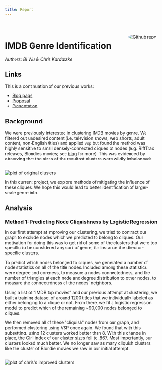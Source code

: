 ```yaml
---
title: Report
---
```


<style>
.plots{
  max-width: 80%;
  text-align: center;
  margin-top: 15px !important;
}
pre{
    white-space: pre-wrap;      /* Since CSS 2.1 */
    white-space: -moz-pre-wrap; /* Mozilla, since 1999 */
    white-space: -pre-wrap;     /* Opera 4-6 */
    white-space: -o-pre-wrap;   /* Opera 7 */
    word-wrap: break-word;      /* Internet Explorer 5.5+ */
    margin: 40px 0 !important;
}
</style>

<img src="../assets/img/icon.png" style="max-width:20%;min-width:40px;float:right;border-radius:50%;margin:5px;" alt="Github repo" />

# IMDB Genre Identification

_Authors: Bi Wu & Chris Kardatzke_

## Links

This is a continuation of our previous works:

 - [Blog page](..)
 - [Proposal](../proposal)
 - [Presentation](../presentation.pdf)

## Background

We were previously interested in clustering IMDB movies by genre. We filtered out undesired content (i.e. television shows, web shorts, adult content, non-English titles) and applied `vsp` but found the method was highly sensitive to small densely-connected cliques of nodes (e.g. RiffTrax releases, Blondies movies; see [blog](..) for more). This was evidenced by observing that the sizes of the resultant clusters were wildly imbalanced:

<p><img class="plots" src="../assets/img/cliques_orig.svg" alt="plot of original clusters"/></p>

In this current project, we explore methods of mitigating the influence of these cliques. We hope this would lead to better identification of larger-scale genre info.

## Analysis

### Method 1: Predicting Node Cliquishness by Logistic Regression

In our first attempt at improving our clustering, we tried to contract our graph to exclude nodes which we predicted to belong to cliques. Our motivation for doing this was to get rid of some of the clusters that were too specific to be considered any sort of genre, for instance the director-specific clusters.

To predict which nodes belonged to cliques, we generated a number of node statistics on all of the title nodes. Included among these statistics were degree and coreness, to measure a nodes connectedness, and the number of triangles at each node and degree distribution to other nodes, to measure the connectedness of the nodes’ neighbors.

Using a list of “IMDB top movies” and our previous attempt at clustering, we built a training dataset of around 1200 titles that we individually labeled as either belonging to a clique or not. From there, we fit a logistic regression model to predict which of the remaining ~90,000 nodes belonged to cliques.

We then removed all of these "cliquish" nodes from our graph, and performed clustering using VSP once again. We found that with this subsetting, using 12 clusters worked better than 8. With this change in place, the Gini index of our cluster sizes fell to .867. Most importantly, our clusters looked much better. We no longer saw as many cliquish clusters like the cluster of Blondie movies we saw in our initial attempt.

<p><img class="plots" src="../assets/img/cliques_chris.svg" alt="plot of chris's improved clusters"/></p>

